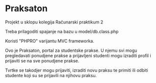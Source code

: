 # Praksaton
Projekt u sklopu kolegija Računarski praktikum 2 

Treba prilagoditi spajanje na bazu u model/db.class.php

Koristi "PHPRO" varijantu MVC frameworka.

Ovo je Praksaton, portal za studentske prakse. U njemu svi mogu pregledavati ponudjene prakse a prijavljeni studenti mogu izraditi profil i prijaviti se na sve ponudjene prakse.

Tvrtke se takodjer mogu prijaviti, izraditi novu praksu te primiti ili odbiti studente koji su se prijavili na njihovu praksu.

